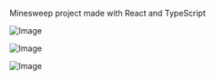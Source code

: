 Minesweep project made with React and TypeScript

![Image](https://i.imgur.com/BzyUDnf.png)

![Image](https://i.imgur.com/QwIX6O2.png)

![Image](https://i.imgur.com/YS61LJZ.png)
